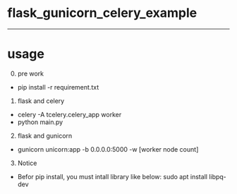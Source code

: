 # flask_gunicorn_celery_example

----

# usage

0. pre work
  - pip install -r requirement.txt

1. flask and celery
  - celery -A tcelery.celery_app worker
  - python main.py
  
2. flask and gunicorn
  - gunicorn unicorn:app -b 0.0.0.0:5000 -w [worker node count]

3. Notice
  - Befor pip install, you must intall library like below:
    sudo apt install libpq-dev 
